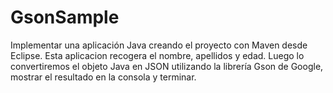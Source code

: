 # GsonSample
 Implementar una aplicación Java creando el proyecto con Maven desde Eclipse. Esta aplicacion recogera el nombre, apellidos y edad.    Luego lo convertiremos el objeto Java en JSON utilizando la librería Gson de Google, mostrar el resultado en la consola y terminar. 
